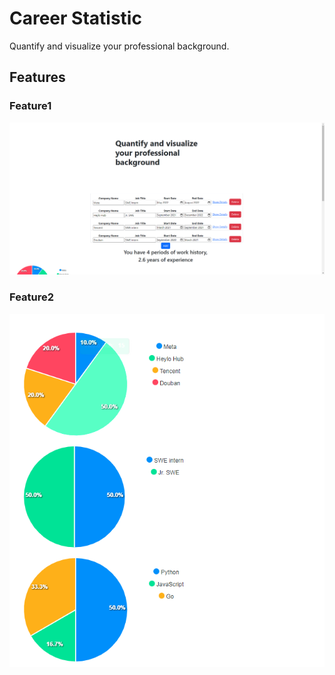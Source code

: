 # Career Statistic

Quantify and visualize your professional background.

## Features

### Feature1
![Feature1](/images/feature1.png)

### Feature2
![Feature1](/images/feature2.png)
